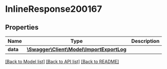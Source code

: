 # InlineResponse200167

## Properties
Name | Type | Description | Notes
------------ | ------------- | ------------- | -------------
**data** | [**\Swagger\Client\Model\ImportExportLog**](ImportExportLog.md) |  | [optional] 

[[Back to Model list]](../../README.md#documentation-for-models) [[Back to API list]](../../README.md#documentation-for-api-endpoints) [[Back to README]](../../README.md)

